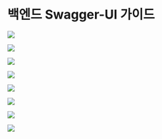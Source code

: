 # 백엔드 Swagger-UI 가이드

![](../doc/img/1.%20API%20목록%20확인.png)

![](../doc/img/2.%20로그인%20및%20인증.png)

![](../doc/img/3.%20GET%20방식%20API%20확인%20(백엔드용).png)

![](../doc/img/4.%20POST%20방식%20API%20확인%20(백엔드용).png)

![](../doc/img/5.%20GET%20Path%20방식%20API%20확인%20(백엔드용).png)

![](../doc/img/6.%20TAG%20(백엔드용).png)

![](../doc/img/7.%20ApiResponse%20(백엔드용).png)

![](../doc/img/8.%20Description%20(백엔드용).png)
